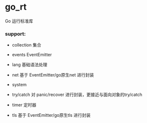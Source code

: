 # go_rt

Go 运行标准库

### support:

- collection    集合

- events        EventEmitter

- lang          基础语法处理

- net           基于 EventEmitter/go原生net 进行封装

- system        

- try/catch     对 panic/recover 进行封装，更接近与面向对象的try/catch

- timer         定时器

- tls           基于 EventEmitter/go原生tls 进行封装









